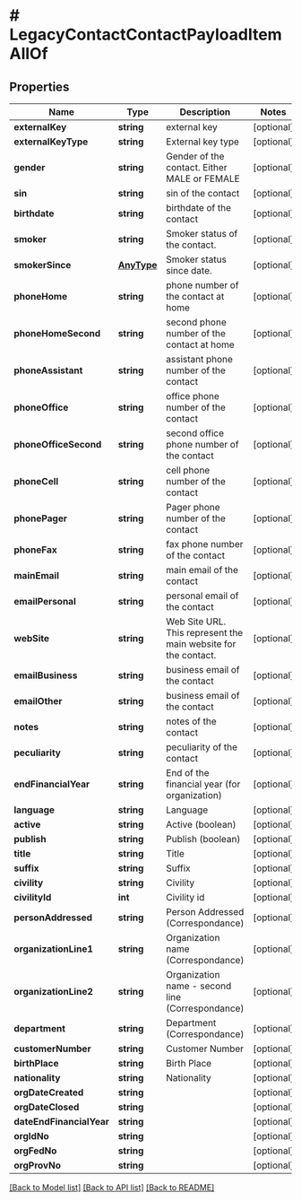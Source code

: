 # # LegacyContactContactPayloadItemAllOf

## Properties

Name | Type | Description | Notes
------------ | ------------- | ------------- | -------------
**externalKey** | **string** | external key | [optional] 
**externalKeyType** | **string** | External key type | [optional] 
**gender** | **string** | Gender of the contact. Either MALE or FEMALE | [optional] 
**sin** | **string** | sin of the contact | [optional] 
**birthdate** | **string** | birthdate of the contact | [optional] 
**smoker** | **string** | Smoker status of the contact. | [optional] 
**smokerSince** | [**AnyType**](.md) | Smoker status since date. | [optional] 
**phoneHome** | **string** | phone number of the contact at home | [optional] 
**phoneHomeSecond** | **string** | second phone number of the contact at home | [optional] 
**phoneAssistant** | **string** | assistant phone number of the contact | [optional] 
**phoneOffice** | **string** | office phone number of the contact | [optional] 
**phoneOfficeSecond** | **string** | second office phone number of the contact | [optional] 
**phoneCell** | **string** | cell phone number of the contact | [optional] 
**phonePager** | **string** | Pager phone number of the contact | [optional] 
**phoneFax** | **string** | fax phone number of the contact | [optional] 
**mainEmail** | **string** | main email of the contact | [optional] 
**emailPersonal** | **string** | personal email of the contact | [optional] 
**webSite** | **string** | Web Site URL. This represent the main website for the contact. | [optional] 
**emailBusiness** | **string** | business email of the contact | [optional] 
**emailOther** | **string** | business email of the contact | [optional] 
**notes** | **string** | notes of the contact | [optional] 
**peculiarity** | **string** | peculiarity of the contact | [optional] 
**endFinancialYear** | **string** | End of the financial year (for organization) | [optional] 
**language** | **string** | Language | [optional] 
**active** | **string** | Active (boolean) | [optional] 
**publish** | **string** | Publish (boolean) | [optional] 
**title** | **string** | Title | [optional] 
**suffix** | **string** | Suffix | [optional] 
**civility** | **string** | Civility | [optional] 
**civilityId** | **int** | Civility id | [optional] 
**personAddressed** | **string** | Person Addressed (Correspondance) | [optional] 
**organizationLine1** | **string** | Organization name (Correspondance) | [optional] 
**organizationLine2** | **string** | Organization name - second line (Correspondance) | [optional] 
**department** | **string** | Department (Correspondance) | [optional] 
**customerNumber** | **string** | Customer Number | [optional] 
**birthPlace** | **string** | Birth Place | [optional] 
**nationality** | **string** | Nationality | [optional] 
**orgDateCreated** | **string** |  | [optional] 
**orgDateClosed** | **string** |  | [optional] 
**dateEndFinancialYear** | **string** |  | [optional] 
**orgIdNo** | **string** |  | [optional] 
**orgFedNo** | **string** |  | [optional] 
**orgProvNo** | **string** |  | [optional] 

[[Back to Model list]](../../README.md#documentation-for-models) [[Back to API list]](../../README.md#documentation-for-api-endpoints) [[Back to README]](../../README.md)


